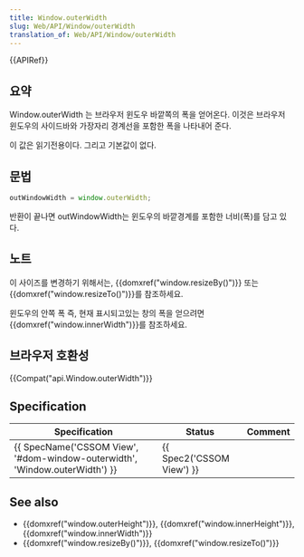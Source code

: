 ```yaml
---
title: Window.outerWidth
slug: Web/API/Window/outerWidth
translation_of: Web/API/Window/outerWidth
---
```

{{APIRef}}

## 요약

Window\.outerWidth 는 브라우저 윈도우 바깥쪽의 폭을 얻어온다. 이것은 브라우저 윈도우의 사이드바와 가장자리 경계선을 포함한 폭을 나타내어 준다.

이 값은 읽기전용이다. 그리고 기본값이 없다.

## 문법

```js
outWindowWidth = window.outerWidth;
```

반환이 끝나면 outWindowWidth는 윈도우의 바깥경계를 포함한 너비(폭)를 담고 있다.

## 노트

이 사이즈를 변경하기 위해서는, {{domxref("window.resizeBy()")}} 또는 {{domxref("window.resizeTo()")}}를 참조하세요.

윈도우의 안쪽 폭 즉, 현재 표시되고있는 창의 폭을 얻으려면 {{domxref("window.innerWidth")}}를 참조하세요.

## 브라우저 호환성

{{Compat("api.Window.outerWidth")}}

## Specification

| Specification                                                                                        | Status                           | Comment |
| ---------------------------------------------------------------------------------------------------- | -------------------------------- | ------- |
| {{ SpecName('CSSOM View', '#dom-window-outerwidth', 'Window.outerWidth') }} | {{ Spec2('CSSOM View') }} |         |

## See also

- {{domxref("window.outerHeight")}}, {{domxref("window.innerHeight")}}, {{domxref("window.innerWidth")}}
- {{domxref("window.resizeBy()")}}, {{domxref("window.resizeTo()")}}
